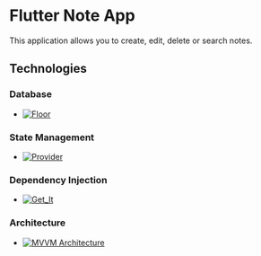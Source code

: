 # Flutter Note App

This application allows you to create, edit, delete or search notes.

## Technologies

### Database

- [![Floor][floor-shield]][floor-url]

### State Management

- [![Provider][provider-shield]][provider-url]

### Dependency Injection

- [![Get_It][get_it-shield]][get_it-url]

### Architecture

- [![MVVM Architecture][mvvmarchitecture-shield]][mvvmarchitecture-url]
  
[floor-shield]: https://img.shields.io/static/v1?message=Event%20Handling&color=blue&label=Floor
[floor-url]: https://pub.dev/packages/floor

[provider-shield]: https://img.shields.io/static/v1?message=v2.9&color=green&label=Provider
[provider-url]: https://pub.dev/packages/provider

[get_it-shield]: https://img.shields.io/static/v1?message=v2.44&color=white&label=Get_It
[get_it-url]: https://pub.dev/packages/get_it

[mvvmarchitecture-shield]: https://img.shields.io/static/v1?message=Structured%20Design&color=red&label=MVVM%20Architecture
[mvvmarchitecture-url]: https://www.digitalocean.com/community/tutorials/android-mvvm-design-pattern
